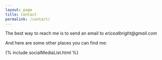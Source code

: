 ```yaml
---
layout: page
title: Contact
permalink: /contact/
---
```


The best way to reach me is to send an email to _ericealbright@gmail.com_

And here are some other places you can find me:

{% include socialMediaList.html %}